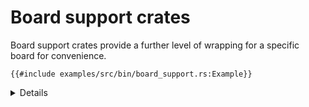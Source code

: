 # Board support crates

Board support crates provide a further level of wrapping for a specific board
for convenience.

<!-- mdbook-xgettext: skip -->

```rust,editable,compile_fail
{{#include examples/src/bin/board_support.rs:Example}}
```

<details>

- In this case the board support crate is just providing more useful names, and
  a bit of initialisation.
- The crate may also include drivers for some on-board devices outside of the
  microcontroller itself.
  - `microbit-v2` includes a simple driver for the LED matrix.

Run the example with:

```sh
cargo embed --bin board_support
```

</details>
